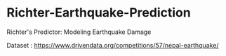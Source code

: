 # Richter-Earthquake-Prediction
Richter's Predictor: Modeling Earthquake Damage <div>
Dataset : https://www.drivendata.org/competitions/57/nepal-earthquake/
